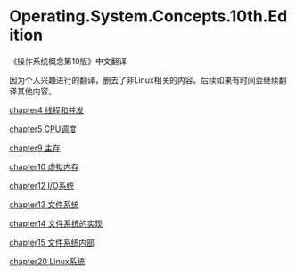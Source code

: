 # Operating.System.Concepts.10th.Edition
《操作系统概念第10版》中文翻译

因为个人兴趣进行的翻译，删去了非Linux相关的内容。后续如果有时间会继续翻译其他内容。

[chapter4 线程和并发](Operating.System.Concepts中文/part%20two/chapter%204%20线程和并发/线程和并发.md)

[chapter5 CPU调度](Operating.System.Concepts中文/part%20two/chapter%205%20CPU调度/CPU调度.md)

[chapter9 主存](Operating.System.Concepts中文/part%20four/chapter%209%20主存/主存.md)

[chapter10 虚拟内存](Operating.System.Concepts中文/part%20four/chapter%2010%20虚拟内存/虚拟内存.md)

[chapter12 I/O系统](Operating.System.Concepts中文/part%20five/chapter%2012%20IO系统/IO系统.md)

[chapter13 文件系统](Operating.System.Concepts中文/part%20six/chapter%2013%20文件系统/文件系统.md)

[chapter14 文件系统的实现](Operating.System.Concepts中文/part%20six/chapter%2014%20文件系统的实现/文件系统的实现.md)

[chapter15 文件系统内部](Operating.System.Concepts中文/part%20six/chapter%2015%20文件系统内部/文件系统内部.md)

[chapter20 Linux系统](Operating.System.Concepts中文/part%20nine/chapter%2020%20Linux系统/Linux系统.md)

